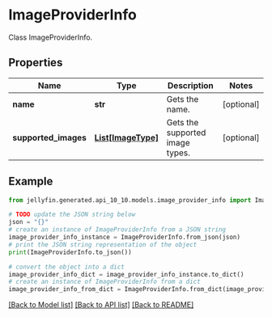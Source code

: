 # ImageProviderInfo

Class ImageProviderInfo.

## Properties

Name | Type | Description | Notes
------------ | ------------- | ------------- | -------------
**name** | **str** | Gets the name. | [optional] 
**supported_images** | [**List[ImageType]**](ImageType.md) | Gets the supported image types. | [optional] 

## Example

```python
from jellyfin.generated.api_10_10.models.image_provider_info import ImageProviderInfo

# TODO update the JSON string below
json = "{}"
# create an instance of ImageProviderInfo from a JSON string
image_provider_info_instance = ImageProviderInfo.from_json(json)
# print the JSON string representation of the object
print(ImageProviderInfo.to_json())

# convert the object into a dict
image_provider_info_dict = image_provider_info_instance.to_dict()
# create an instance of ImageProviderInfo from a dict
image_provider_info_from_dict = ImageProviderInfo.from_dict(image_provider_info_dict)
```
[[Back to Model list]](../README.md#documentation-for-models) [[Back to API list]](../README.md#documentation-for-api-endpoints) [[Back to README]](../README.md)


